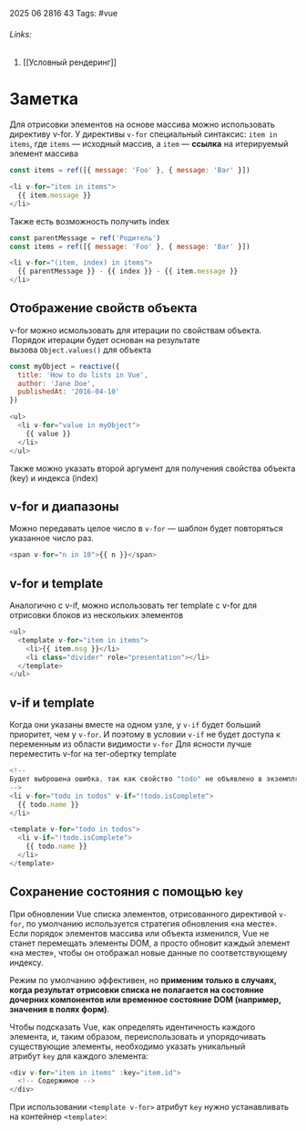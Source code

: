 2025 06 2816 43
Tags: #vue 
###### Links: 
1) [[Условный рендеринг]]
# Заметка
Для отрисовки элементов на основе массива можно использовать директиву v-for.
У директивы `v-for` специальный синтаксис: `item in items`, где `items` — исходный массив, а `item` — **ссылка** на итерируемый элемент массива
```js
const items = ref([{ message: 'Foo' }, { message: 'Bar' }])

<li v-for="item in items">
  {{ item.message }}
</li>
```
Также есть возможность получить index
```js
const parentMessage = ref('Родитель')
const items = ref([{ message: 'Foo' }, { message: 'Bar' }])

<li v-for="(item, index) in items">
  {{ parentMessage }} - {{ index }} - {{ item.message }}
</li>
```
## Отображение свойств объекта
v-for можно исмользовать для итерации по свойствам объекта.  Порядок итерации будет основан на результате вызова `Object.values()` для объекта
```js
const myObject = reactive({
  title: 'How to do lists in Vue',
  author: 'Jane Doe',
  publishedAt: '2016-04-10'
})
```

```js
<ul>
  <li v-for="value in myObject">
    {{ value }}
  </li>
</ul>
```
Также можно указать второй аргумент для получения свойства объекта (key) и индекса (index)
## v-for и диапазоны
Можно передавать целое число в `v-for` — шаблон будет повторяться указанное число раз.
```js
<span v-for="n in 10">{{ n }}</span>
```

## v-for и template
Аналогично с v-if,  можно использовать тег template с v-for для отрисовки блоков из нескольких элементов
```js
<ul>
  <template v-for="item in items">
    <li>{{ item.msg }}</li>
    <li class="divider" role="presentation"></li>
  </template>
</ul>
```
## v-if и template
Когда они указаны вместе на одном узле, у `v-if` будет больший приоритет, чем у `v-for`. И поэтому в условии `v-if` не будет доступа к переменным из области видимости `v-for`
Для ясности лучше переместить v-for на тег-обертку template
```js
<!--
Будет выброшена ошибка, так как свойство "todo" не объявлено в экземпляре.
-->
<li v-for="todo in todos" v-if="!todo.isComplete">
  {{ todo.name }}
</li>

<template v-for="todo in todos">
  <li v-if="!todo.isComplete">
    {{ todo.name }}
  </li>
</template>
```

## Сохранение состояния с помощью `key`
При обновлении Vue списка элементов, отрисованного директивой `v-for`, по умолчанию используется стратегия обновления «на месте». Если порядок элементов массива или объекта изменился, Vue не станет перемещать элементы DOM, а просто обновит каждый элемент «на месте», чтобы он отображал новые данные по соответствующему индексу.

Режим по умолчанию эффективен, но **применим только в случаях, когда результат отрисовки списка не полагается на состояние дочерних компонентов или временное состояние DOM (например, значения в полях форм)**.

Чтобы подсказать Vue, как определять идентичность каждого элемента, и, таким образом, переиспользовать и упорядочивать существующие элементы, необходимо указать уникальный атрибут `key` для каждого элемента:
```js
<div v-for="item in items" :key="item.id">
  <!-- Содержимое -->
</div>
```
При использовании `<template v-for>` атрибут `key` нужно устанавливать на контейнер `<template>`: